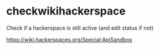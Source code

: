 # checkwikihackerspace
Check if a hackerspace is still active (and edit status if not)


https://wiki.hackerspaces.org/Special:ApiSandbox
